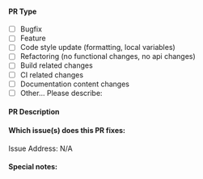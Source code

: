 #### PR Type

<!-- Please check the one that applies to this PR useing "x". -->

- [ ] Bugfix
- [ ] Feature
- [ ] Code style update (formatting, local variables)
- [ ] Refactoring (no functional changes, no api changes)
- [ ] Build related changes
- [ ] CI related changes
- [ ] Documentation content changes
- [ ] Other... Please describe:

#### PR Description

<!-- Please describe what does this PR do or why do we need it. -->

#### Which issue(s) does this PR fixes:

<!-- Pleasse addess the issue you want to fix. Leave it empty if no issue(s) exsit. -->

Issue Address: N/A

#### Special notes:

<!-- Special Information you want your reviewer know. -->

